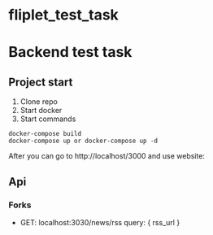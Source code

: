 # fliplet_test_task

# Backend test task

## Project start
1. Clone repo
2. Start docker
3. Start commands
```
docker-compose build
docker-compose up or docker-compose up -d
```
After you can go to http://localhost/3000 and use website:

## Api

### Forks
* GET: localhost:3030/news/rss
query: { rss_url }
